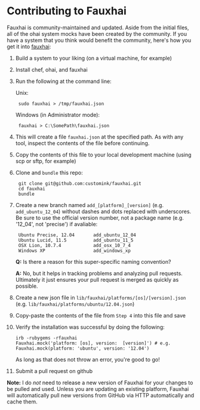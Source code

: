 Contributing to Fauxhai
=======================
Fauxhai is community-maintained and updated. Aside from the initial files, all of the ohai system mocks have been created by the community. If you have a system that you think would benefit the community, here's how you get it into [fauxhai](https://github.com/customink/fauxhai):

1. Build a system to your liking (on a virtual machine, for example)
2. Install chef, ohai, and fauxhai
3. Run the following at the command line:

    Unix:

        sudo fauxhai > /tmp/fauxhai.json

    Windows (in Administrator mode):

        fauxhai > C:\SomePath\fauxhai.json

4. This will create a file `fauxhai.json` at the specified path. As with any tool, inspect the contents of the file before continuing.
5. Copy the contents of this file to your local development machine (using scp or sftp, for example)
6. Clone and `bundle` this repo:

        git clone git@github.com:customink/fauxhai.git
        cd fauxhai
        bundle

7. Create a new branch named `add_[platform]_[version]` (e.g. `add_ubuntu_12_04`) without dashes and dots replaced with underscores. Be sure to use the official version number, not a package name (e.g. '12_04', not 'precise') if avaliable:

        Ubuntu Precise, 12.04       add_ubuntu_12_04
        Ubuntu Lucid, 11.5          add_ubuntu_11_5
        OSX Lion, 10.7.4            add_osx_10_7_4
        Windows XP                  add_windows_xp

    **Q:** Is there a reason for this super-specific naming convention?

    **A:** No, but it helps in tracking problems and analyzing pull requests. Ultimately it just ensures your pull request is merged as quickly as possible.

8. Create a new json file in `lib/fauxhai/platforms/[os]/[version].json` (e.g. `lib/fauxhai/platforms/ubuntu/12.04.json`)
9. Copy-paste the contents of the file from `Step 4` into this file and save
10. Verify the installation was successful by doing the following:

        irb -rubygems -rfauxhai
        Fauxhai.mock('platform: [os], version:  [version]') # e.g. Fauxhai.mock(platform: 'ubuntu', version: '12.04')

    As long as that does not throw an error, you're good to go!

11. Submit a pull request on github

**Note:** I do *not* need to release a new version of Fauxhai for your changes to be pulled and used. Unless you are updating an existing platform, Fauxhai will automatically pull new versions from GitHub via HTTP automatically and cache them.
